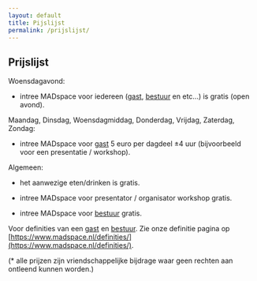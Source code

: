 ```yaml
---
layout: default
title: Pijslijst
permalink: /prijslijst/
---
```


## Prijslijst

Woensdagavond:

- intree MADspace voor iedereen ([gast](https://www.madspace.nl/definities/#gast), [bestuur](https://www.madspace.nl/definities/#bestuurslid) en etc...) is gratis (open avond).

Maandag, Dinsdag, Woensdagmiddag, Donderdag, Vrijdag, Zaterdag, Zondag:

- intree MADspace voor [gast](https://www.madspace.nl/definities/#gast) 5 euro per dagdeel ±4 uur (bijvoorbeeld voor een presentatie / workshop).

Algemeen:

- het aanwezige eten/drinken is gratis.

- intree MADspace voor presentator / organisator workshop gratis.

- intree MADspace voor [bestuur](https://www.madspace.nl/definities/#bestuurslid) gratis.

Voor definities van een [gast](https://www.madspace.nl/definities/#gast) en [bestuur](https://www.madspace.nl/definities/#bestuurslid). Zie onze definitie pagina op [https://www.madspace.nl/definities/](https://www.madspace.nl/definities/).

(* alle prijzen zijn vriendschappelijke bijdrage waar geen rechten aan ontleend kunnen worden.)

